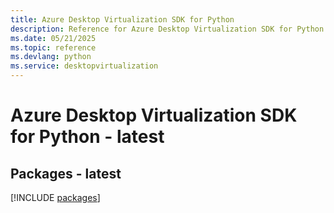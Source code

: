 ```yaml
---
title: Azure Desktop Virtualization SDK for Python
description: Reference for Azure Desktop Virtualization SDK for Python
ms.date: 05/21/2025
ms.topic: reference
ms.devlang: python
ms.service: desktopvirtualization
---
```

# Azure Desktop Virtualization SDK for Python - latest
## Packages - latest
[!INCLUDE [packages](desktop-virtualization-index.md)]